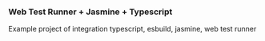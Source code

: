 ### Web Test Runner + Jasmine + Typescript
Example project of integration typescript, esbuild, jasmine, web test runner